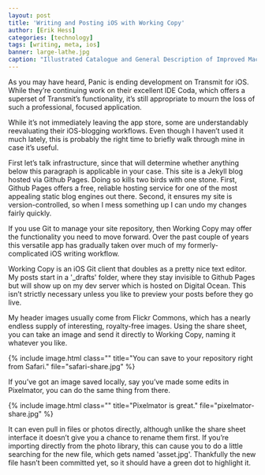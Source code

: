 ```yaml
---
layout: post
title: 'Writing and Posting iOS with Working Copy'
author: [Erik Hess]
categories: [technology]
tags: [writing, meta, ios]
banner: large-lathe.jpg
caption: "Illustrated Catalogue and General Description of Improved Machine Tools for Working Metal [Sellers, William & Co., 1899](https://flic.kr/p/oxe2XT)"
---
```


As you may have heard, Panic is ending development on Transmit for iOS. While they’re continuing work on their excellent IDE Coda, which offers a superset of Transmit’s functionality, it’s still appropriate to mourn the loss of such a professional, focused application. 

While it’s not immediately leaving the app store, some are understandably reevaluating their iOS-blogging workflows. Even though I haven’t used it much lately, this is probably the right time to briefly walk through mine in case it’s useful.

First let’s talk infrastructure, since that will determine whether anything below this paragraph is applicable in your case. This site is a Jekyll blog hosted via Github Pages. Doing so kills two birds with one stone. First, Github Pages offers a free, reliable hosting service for one of the most appealing static blog engines out there. Second, it ensures my site is version-controlled, so when I mess something up I can undo my changes fairly quickly. 

If you use Git to manage your site repository, then Working Copy may offer the functionality you need to move forward. Over the past couple of years this versatile app has gradually taken over much of my formerly-complicated iOS writing workflow.

Working Copy is an iOS Git client that doubles as a pretty nice text editor. My posts start in a '_drafts' folder, where they stay invisible to Github Pages but will show up on my dev server which is hosted on Digital Ocean. This isn’t strictly necessary unless you like to preview your posts before they go live.

My header images usually come from Flickr Commons, which has a nearly endless supply of interesting, royalty-free images. Using the share sheet, you can take an image and send it directly to Working Copy, naming it whatever you like.

{% include image.html class="" title="You can save to your repository right from Safari." file="safari-share.jpg" %}

If you’ve got an image saved locally, say you’ve made some edits in Pixelmator, you can do the same thing from there.

{% include image.html class="" title="Pixelmator is great." file="pixelmator-share.jpg" %}

It can even pull in files or photos directly, although unlike the share sheet interface it doesn’t give you a chance to rename them first. If you’re importing directly from the photo library, this can cause you to do a little searching for the new file, which gets named 'asset.jpg'. Thankfully the new file hasn’t been committed yet, so it should have a green dot to highlight it.